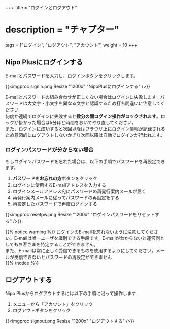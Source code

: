+++
title = "ログインとログアウト"
# description = "チャプター"
tags = ["ログイン", "ログアウト", "アカウント"]
weight = 10
+++

## Nipo Plusにログインする

E-mailとパスワードを入力し、ログインボタンをクリックします。

{{<imgproc signin.png Resize "1200x" "NipoPlusにログインする" />}}

E-mailとパスワードの組み合わせが正しくない場合はログインに失敗します。パスワードは大文字・小文字を異なる文字と認識するため打ち間違いに注意してください。  
何度か連続でログインに失敗すると**数分の間ログイン操作がロックされます**。ロックが掛かった場合は5分ほど時間をおいてやり直してください。  
また、ログインに成功すると次回以降はブラウザ上にログイン情報が記録されるため意図的にログアウトしないかぎり次回以降は自動でログインが行われます。

### ログインパスワードが分からない場合

もしログインパスワードを忘れた場合は、以下の手順でパスワードを再設定できます。

1. **パスワードをお忘れの方**ボタンをクリック
1. ログインに使用するE-mailアドレスを入力する
1. ログインメールアドレス宛にパスワードの再発行案内メールが届く
1. 再発行案内メールに従ってパスワードの再設定をする
1. 再設定したパスワードで再度ログインする

{{<imgproc resetpw.png Resize "1200x" "ログインパスワードをリセットする" />}}

{{% notice warning %}}
ログインのE-mailを忘れないように注意してください。E-mailは唯一ユーザを識別できる手段です。E-mailがわからないと運営側としてもお客さまを特定することができません。  
また、E-mailは常に正しく受信できるものを使用するようにしてください。メールが受信できないとパスワードの再設定ができません  
{{% /notice %}}

## ログアウトする

Nipo Plusからログアウトするには以下の手順に沿って操作します

1. メニューから「アカウント」をクリック
1. ログアウトボタンをクリック

{{<imgproc signout.png Resize "1200x" "ログアウトする" />}}
